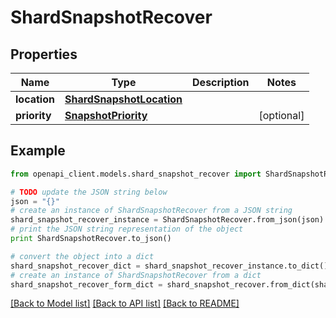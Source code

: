 # ShardSnapshotRecover


## Properties
Name | Type | Description | Notes
------------ | ------------- | ------------- | -------------
**location** | [**ShardSnapshotLocation**](ShardSnapshotLocation.md) |  | 
**priority** | [**SnapshotPriority**](SnapshotPriority.md) |  | [optional] 

## Example

```python
from openapi_client.models.shard_snapshot_recover import ShardSnapshotRecover

# TODO update the JSON string below
json = "{}"
# create an instance of ShardSnapshotRecover from a JSON string
shard_snapshot_recover_instance = ShardSnapshotRecover.from_json(json)
# print the JSON string representation of the object
print ShardSnapshotRecover.to_json()

# convert the object into a dict
shard_snapshot_recover_dict = shard_snapshot_recover_instance.to_dict()
# create an instance of ShardSnapshotRecover from a dict
shard_snapshot_recover_form_dict = shard_snapshot_recover.from_dict(shard_snapshot_recover_dict)
```
[[Back to Model list]](../README.md#documentation-for-models) [[Back to API list]](../README.md#documentation-for-api-endpoints) [[Back to README]](../README.md)


